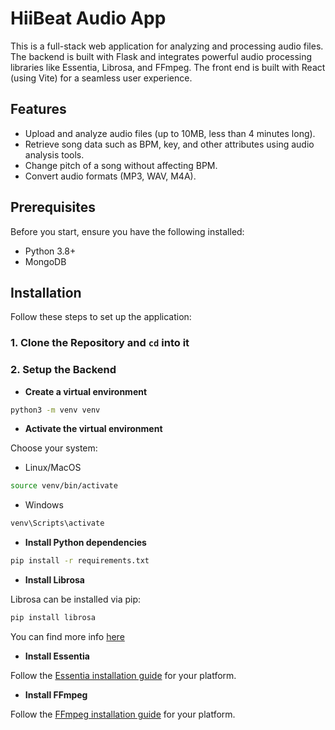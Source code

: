 # HiiBeat Audio App

This is a full-stack web application for analyzing and processing audio files. The backend is built with Flask and integrates powerful audio processing libraries like Essentia, Librosa, and FFmpeg. The front end is built with React (using Vite) for a seamless user experience.

## Features

- Upload and analyze audio files (up to 10MB, less than 4 minutes long).
- Retrieve song data such as BPM, key, and other attributes using audio analysis tools.
- Change pitch of a song without affecting BPM.
- Convert audio formats (MP3, WAV, M4A).

## Prerequisites

Before you start, ensure you have the following installed:

- Python 3.8+
- MongoDB

## Installation

Follow these steps to set up the application:

### 1. Clone the Repository and ```cd``` into it

### 2. Setup the Backend

- **Create a virtual environment**

```bash
python3 -m venv venv
```

- **Activate the virtual environment**

Choose your system:

 - Linux/MacOS

```bash
source venv/bin/activate
```

- Windows

```bash
venv\Scripts\activate
```

- **Install Python dependencies**

```bash
pip install -r requirements.txt
```

- **Install Librosa**

Librosa can be installed via pip:

```bash
pip install librosa
```

You can find more info [here](https://librosa.org/doc/0.10.2/install.html)

- **Install Essentia**

Follow the [Essentia installation guide](https://essentia.upf.edu/installing.html) for your platform.

- **Install FFmpeg**

Follow the [FFmpeg installation guide](https://www.hostinger.com/tutorials/how-to-install-ffmpeg) for your platform.



